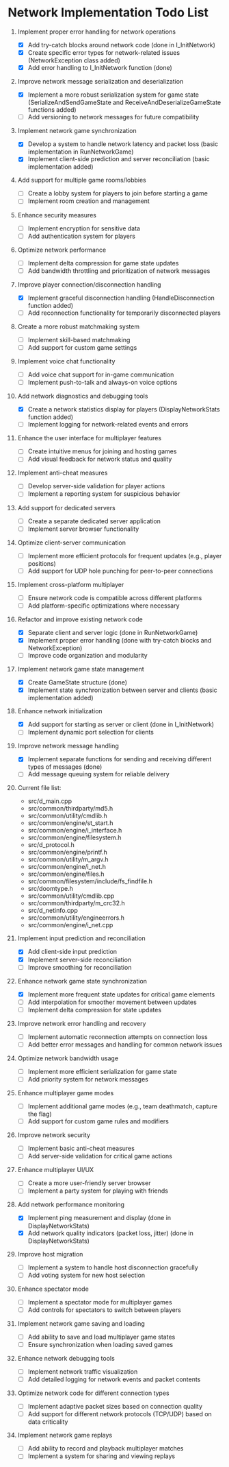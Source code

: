 # Network Implementation Todo List

1. Implement proper error handling for network operations
   - [x] Add try-catch blocks around network code (done in I_InitNetwork)
   - [x] Create specific error types for network-related issues (NetworkException class added)
   - [x] Add error handling to I_InitNetwork function (done)

2. Improve network message serialization and deserialization
   - [x] Implement a more robust serialization system for game state (SerializeAndSendGameState and ReceiveAndDeserializeGameState functions added)
   - [ ] Add versioning to network messages for future compatibility

3. Implement network game synchronization
   - [x] Develop a system to handle network latency and packet loss (basic implementation in RunNetworkGame)
   - [x] Implement client-side prediction and server reconciliation (basic implementation added)

4. Add support for multiple game rooms/lobbies
   - [ ] Create a lobby system for players to join before starting a game
   - [ ] Implement room creation and management

5. Enhance security measures
   - [ ] Implement encryption for sensitive data
   - [ ] Add authentication system for players

6. Optimize network performance
   - [ ] Implement delta compression for game state updates
   - [ ] Add bandwidth throttling and prioritization of network messages

7. Improve player connection/disconnection handling
   - [x] Implement graceful disconnection handling (HandleDisconnection function added)
   - [ ] Add reconnection functionality for temporarily disconnected players

8. Create a more robust matchmaking system
   - [ ] Implement skill-based matchmaking
   - [ ] Add support for custom game settings

9. Implement voice chat functionality
   - [ ] Add voice chat support for in-game communication
   - [ ] Implement push-to-talk and always-on voice options

10. Add network diagnostics and debugging tools
    - [x] Create a network statistics display for players (DisplayNetworkStats function added)
    - [ ] Implement logging for network-related events and errors

11. Enhance the user interface for multiplayer features
    - [ ] Create intuitive menus for joining and hosting games
    - [ ] Add visual feedback for network status and quality

12. Implement anti-cheat measures
    - [ ] Develop server-side validation for player actions
    - [ ] Implement a reporting system for suspicious behavior

13. Add support for dedicated servers
    - [ ] Create a separate dedicated server application
    - [ ] Implement server browser functionality

14. Optimize client-server communication
    - [ ] Implement more efficient protocols for frequent updates (e.g., player positions)
    - [ ] Add support for UDP hole punching for peer-to-peer connections

15. Implement cross-platform multiplayer
    - [ ] Ensure network code is compatible across different platforms
    - [ ] Add platform-specific optimizations where necessary

16. Refactor and improve existing network code
    - [x] Separate client and server logic (done in RunNetworkGame)
    - [x] Implement proper error handling (done with try-catch blocks and NetworkException)
    - [ ] Improve code organization and modularity

17. Implement network game state management
    - [x] Create GameState structure (done)
    - [x] Implement state synchronization between server and clients (basic implementation added)

18. Enhance network initialization
    - [x] Add support for starting as server or client (done in I_InitNetwork)
    - [ ] Implement dynamic port selection for clients

19. Improve network message handling
    - [x] Implement separate functions for sending and receiving different types of messages (done)
    - [ ] Add message queuing system for reliable delivery

20. Current file list:
    - src/d_main.cpp
    - src/common/thirdparty/md5.h
    - src/common/utility/cmdlib.h
    - src/common/engine/st_start.h
    - src/common/engine/i_interface.h
    - src/common/engine/filesystem.h
    - src/d_protocol.h
    - src/common/engine/printf.h
    - src/common/utility/m_argv.h
    - src/common/engine/i_net.h
    - src/common/engine/files.h
    - src/common/filesystem/include/fs_findfile.h
    - src/doomtype.h
    - src/common/utility/cmdlib.cpp
    - src/common/thirdparty/m_crc32.h
    - src/d_netinfo.cpp
    - src/common/utility/engineerrors.h
    - src/common/engine/i_net.cpp

21. Implement input prediction and reconciliation
    - [x] Add client-side input prediction
    - [x] Implement server-side reconciliation
    - [ ] Improve smoothing for reconciliation

22. Enhance network game state synchronization
    - [x] Implement more frequent state updates for critical game elements
    - [ ] Add interpolation for smoother movement between updates
    - [ ] Implement delta compression for state updates

23. Improve network error handling and recovery
    - [ ] Implement automatic reconnection attempts on connection loss
    - [ ] Add better error messages and handling for common network issues

24. Optimize network bandwidth usage
    - [ ] Implement more efficient serialization for game state
    - [ ] Add priority system for network messages

25. Enhance multiplayer game modes
    - [ ] Implement additional game modes (e.g., team deathmatch, capture the flag)
    - [ ] Add support for custom game rules and modifiers

26. Improve network security
    - [ ] Implement basic anti-cheat measures
    - [ ] Add server-side validation for critical game actions

27. Enhance multiplayer UI/UX
    - [ ] Create a more user-friendly server browser
    - [ ] Implement a party system for playing with friends

28. Add network performance monitoring
    - [x] Implement ping measurement and display (done in DisplayNetworkStats)
    - [x] Add network quality indicators (packet loss, jitter) (done in DisplayNetworkStats)

29. Improve host migration
    - [ ] Implement a system to handle host disconnection gracefully
    - [ ] Add voting system for new host selection

30. Enhance spectator mode
    - [ ] Implement a spectator mode for multiplayer games
    - [ ] Add controls for spectators to switch between players

31. Implement network game saving and loading
    - [ ] Add ability to save and load multiplayer game states
    - [ ] Ensure synchronization when loading saved games

32. Enhance network debugging tools
    - [ ] Implement network traffic visualization
    - [ ] Add detailed logging for network events and packet contents

33. Optimize network code for different connection types
    - [ ] Implement adaptive packet sizes based on connection quality
    - [ ] Add support for different network protocols (TCP/UDP) based on data criticality

34. Implement network game replays
    - [ ] Add ability to record and playback multiplayer matches
    - [ ] Implement a system for sharing and viewing replays
